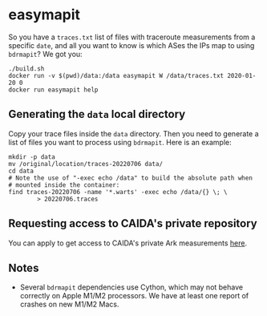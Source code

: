 # easymapit

So you have a `traces.txt` list of files with traceroute measurements
from a specific `date`, and all you want to know is which ASes the IPs map to using `bdrmapit`?  We got you:

```{bash}
./build.sh
docker run -v $(pwd)/data:/data easymapit W /data/traces.txt 2020-01-20 0
docker run easymapit help
```

## Generating the `data` local directory

Copy your trace files inside the `data` directory.  Then you need to
generate a list of files you want to process using `bdrmapit`.  Here is
an example:

```{bash}
mkdir -p data
mv /original/location/traces-20220706 data/
cd data
# Note the use of "-exec echo /data" to build the absolute path when
# mounted inside the container:
find traces-20220706 -name '*.warts' -exec echo /data/{} \; \
        > 20220706.traces
```

## Requesting access to CAIDA's private repository

You can apply to get access to CAIDA's private Ark measurements
[here][caida-ark-private-apply].

[caida-ark-private-apply]: https://www.caida.org/catalog/datasets/request_user_info_forms/topology_request/

## Notes

* Several `bdrmapit` dependencies use Cython, which may not behave
  correctly on Apple M1/M2 processors.  We have at least one report of
  crashes on new M1/M2 Macs.
